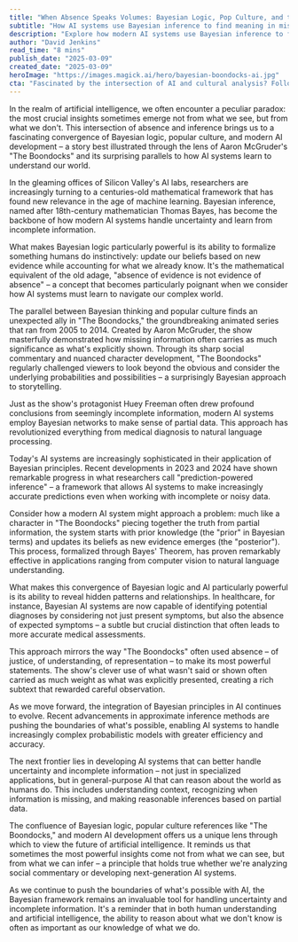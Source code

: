 ```yaml
---
title: "When Absence Speaks Volumes: Bayesian Logic, Pop Culture, and the Hidden Truths in AI"
subtitle: "How AI systems use Bayesian inference to find meaning in missing information"
description: "Explore how modern AI systems use Bayesian inference to find meaning in missing information, drawing surprising parallels with pop culture phenomena like 'The Boondocks' to illustrate how absence and uncertainty can lead to powerful insights in artificial intelligence."
author: "David Jenkins"
read_time: "8 mins"
publish_date: "2025-03-09"
created_date: "2025-03-09"
heroImage: "https://images.magick.ai/hero/bayesian-boondocks-ai.jpg"
cta: "Fascinated by the intersection of AI and cultural analysis? Follow us on LinkedIn for more thought-provoking insights into the future of artificial intelligence and its impact on society."
---
```


In the realm of artificial intelligence, we often encounter a peculiar paradox: the most crucial insights sometimes emerge not from what we see, but from what we don't. This intersection of absence and inference brings us to a fascinating convergence of Bayesian logic, popular culture, and modern AI development – a story best illustrated through the lens of Aaron McGruder's "The Boondocks" and its surprising parallels to how AI systems learn to understand our world.

In the gleaming offices of Silicon Valley's AI labs, researchers are increasingly turning to a centuries-old mathematical framework that has found new relevance in the age of machine learning. Bayesian inference, named after 18th-century mathematician Thomas Bayes, has become the backbone of how modern AI systems handle uncertainty and learn from incomplete information.

What makes Bayesian logic particularly powerful is its ability to formalize something humans do instinctively: update our beliefs based on new evidence while accounting for what we already know. It's the mathematical equivalent of the old adage, "absence of evidence is not evidence of absence" – a concept that becomes particularly poignant when we consider how AI systems must learn to navigate our complex world.

The parallel between Bayesian thinking and popular culture finds an unexpected ally in "The Boondocks," the groundbreaking animated series that ran from 2005 to 2014. Created by Aaron McGruder, the show masterfully demonstrated how missing information often carries as much significance as what's explicitly shown. Through its sharp social commentary and nuanced character development, "The Boondocks" regularly challenged viewers to look beyond the obvious and consider the underlying probabilities and possibilities – a surprisingly Bayesian approach to storytelling.

Just as the show's protagonist Huey Freeman often drew profound conclusions from seemingly incomplete information, modern AI systems employ Bayesian networks to make sense of partial data. This approach has revolutionized everything from medical diagnosis to natural language processing.

Today's AI systems are increasingly sophisticated in their application of Bayesian principles. Recent developments in 2023 and 2024 have shown remarkable progress in what researchers call "prediction-powered inference" – a framework that allows AI systems to make increasingly accurate predictions even when working with incomplete or noisy data.

Consider how a modern AI system might approach a problem: much like a character in "The Boondocks" piecing together the truth from partial information, the system starts with prior knowledge (the "prior" in Bayesian terms) and updates its beliefs as new evidence emerges (the "posterior"). This process, formalized through Bayes' Theorem, has proven remarkably effective in applications ranging from computer vision to natural language understanding.

What makes this convergence of Bayesian logic and AI particularly powerful is its ability to reveal hidden patterns and relationships. In healthcare, for instance, Bayesian AI systems are now capable of identifying potential diagnoses by considering not just present symptoms, but also the absence of expected symptoms – a subtle but crucial distinction that often leads to more accurate medical assessments.

This approach mirrors the way "The Boondocks" often used absence – of justice, of understanding, of representation – to make its most powerful statements. The show's clever use of what wasn't said or shown often carried as much weight as what was explicitly presented, creating a rich subtext that rewarded careful observation.

As we move forward, the integration of Bayesian principles in AI continues to evolve. Recent advancements in approximate inference methods are pushing the boundaries of what's possible, enabling AI systems to handle increasingly complex probabilistic models with greater efficiency and accuracy.

The next frontier lies in developing AI systems that can better handle uncertainty and incomplete information – not just in specialized applications, but in general-purpose AI that can reason about the world as humans do. This includes understanding context, recognizing when information is missing, and making reasonable inferences based on partial data.

The confluence of Bayesian logic, popular culture references like "The Boondocks," and modern AI development offers us a unique lens through which to view the future of artificial intelligence. It reminds us that sometimes the most powerful insights come not from what we can see, but from what we can infer – a principle that holds true whether we're analyzing social commentary or developing next-generation AI systems.

As we continue to push the boundaries of what's possible with AI, the Bayesian framework remains an invaluable tool for handling uncertainty and incomplete information. It's a reminder that in both human understanding and artificial intelligence, the ability to reason about what we don't know is often as important as our knowledge of what we do.